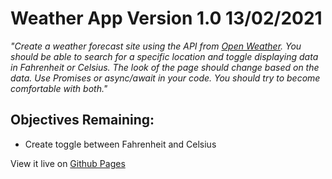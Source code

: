 # Weather App Version 1.0 13/02/2021

*"Create a weather forecast site using the API from [Open Weather](https://openweathermap.org/). You should be able to search for a specific location and toggle displaying data in Fahrenheit or Celsius. The look of the page should change based on the data. Use Promises or async/await in your code. You should try to become comfortable with both."*

## Objectives Remaining:
- Create toggle between Fahrenheit and Celsius

View it live on [Github Pages](https://programmurr.github.io/weather-app/)